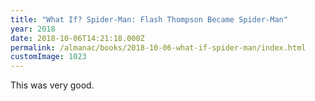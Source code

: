 ```yaml
---
title: "What If? Spider-Man: Flash Thompson Became Spider-Man"
year: 2018
date: 2018-10-06T14:21:18.000Z
permalink: /almanac/books/2018-10-06-what-if-spider-man/index.html
customImage: 1023
---
```


This was very good.
